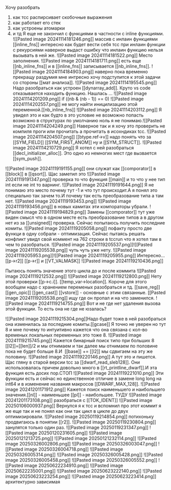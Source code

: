 Хочу разобрать 
1) как тсс распирсивает скобочные выражения
2) как работает его стек 
3) как устроены атомарки
4) и тд
Я еще не закончил с функциями в частности с inline функциями.
![[Pasted image 20241114181246.png]]
массив с инлаин функциями [[inline_fns]] интересно как будет вести себя тсс при инлаин функции с рекурсиями наверное выдаст ошибку что инлаин функцию нельзя вызывать в ней же.
![[Pasted image 20241114181522.png]]
Место заполнения.
![[Pasted image 20241114181711.png]]
есть еще [[nb_inline_fns]] и в [[inline_fns]] записывается [[nb_inline_fns]].
![[Pasted image 20241114184903.png]]
наверно пока временно прекращу раздумия мне интресно хочу подступится к этой задачи со стороны [[мат анализа]].
![[Pasted image 20241114195545.png]]
Надо разобраться как устроен [[dynarray_add]].
Круто vs code отказывается находить функцию. Нашлась ...
![[Pasted image 20241114201209.png]]
if ((nb & (nb - 1)) == 0) 
![[Pasted image 20241114202557.png]]
не могу найти иницилизацию этой переменной.[[nb_inline_fns]]
![[Pasted image 20241114203112.png]]
Я увидел это и как будто в это условие не возможно попасть
возможно в структурах по умолчанию ноль я не понимаю.![[Pasted image 20241114204249.png]]
Наверное так и я хочу это проверить не компиля проги или прочитать а прочитать в исохндиках tcc.
![[Pasted image 20241114204507.png]]
[[btype.ref->v]]
надо понять что за [[SYM_FIELD]] [[SYM_FIRST_ANOM]] ну и [[SYM_STRUCT]].
![[Pasted image 20241114210729.png]]
Я хотел с ней разобраться [[decl_initializer_alloc]].
Это одно из немногих мест где вызвается [[sym_push]].

![[Pasted image 20241119191155.png]]
они служат как [[comporator]] в [[block]] в [[qsort]].
Щас заметил это
![[Pasted image 20241119191347.png]]
проверка то что функция [[main]]  и то что у нее тип int если не int то варнинг.
![[Pasted image 20241119191644.png]]
Я не понимаю это место почему тут -1 и что тут происходит.А я понял это специально так зачем то.И почему так есть преобразование типа а там нет.
![[Pasted image 20241119193453.png]]
![[Pasted image 20241119193456.png]]
в новых камитах эти компораторы убрали.
![[Pasted image 20241119194829.png]]
Замены [[comporator]] тут уже виден смысл что в одном месте есть преобразование типов а в другом нет из за [[unsigned]] проверка.
Сейчас попытаюсь получить последние комиты.
![[Pasted image 20241119205058.png]]
пофакту просто две функци в одну собрали - оптимизация.
Сейчас пытаясь решать конфликт увидл свой коммент на 762 строки в tccrun что я хотел там в чем то разобраться.
![[Pasted image 20241119205537.png]]![[Pasted image 20241119205538.png]]
чуть чуть уже нету.
![[Pasted image 20241119205953.png]]![[Pasted image 20241119205955.png]]
Интересно...
[[p->r2]]    [[p->r]]   и [[VT_VALMASK]]
![[Pasted image 20241119210436.png]]


Пытаюсь понять значение этого цикла до и после коммита ![[Pasted image 20241119212532.png]]
![[Pasted image 20241119212800.png]]
Нету этой проверки [[p->c.i]]. [[temp_var->location]].
Короче для этого вообщем надо с хранением переменых разобраться и тд.
[[save_reg]] [[gen_opic]] [[gen_cast]] [[vstore]] - основные с этим связанные.
[[Pasted image 20241119205538.png]] ищу где он пропал и на что заменился.
![[Pasted image 20241119214755.png]]
Вот и не где нет удаления вызова этой функции. То есть она не где не юзалась?

![[Pasted image 20241119215304.png]]Надо будет тоже в ней разобраться она изменилась за последние комиты.[[gcase]] Я точно не уверен но тут 8 и мне почему то интуитивно кажется что она связана с кол-во временых локальных переменных это тоже 8.
![[Pasted image 20241119215745.png]]
Кажется бинарный поиск типо при больших 8 [[l2]]=[[len]]/2 и мы отнимаем и так далее мы отнимаем по половине пока не будет больше 8.И  [[base]] += [[l2]] мы сдвигаем на эту же половину.
![[Pasted image 20241119220146.png]]
А тут это и пишется. Щас гляну в старой версии tcc за [[dwarf_read_sleb128]].
Они использовалась причем довольно много в [[rt_printline_dwarf]].И эта функция есть досих пор.СТОП
![[Pasted image 20241119221010.png]]
Эти функции есть и сейчас но единственное отличие в замене long long на int64 и в изменение названия макросов [[DWARF_MAX_128]].
![[Pasted image 20241201171912.png]]
Кажется поиск наименьшего и наибольшего значения.[[nl]] - наименьшее [[pl]] - наибольшее.
ТУДУ
![[Pasted image 20241201173108.png]]
разобраться c [[TOK_IDENT]]
![[Pasted image 20250106000937.png]]
Вернулся я к тсс и вспомнил про этот коммит я же еще так и не понял как они так цикл в цикле до двух оптимизировали.
![[Pasted image 20250119214854.png]]
потихоньку продвигаюсь в понятии [[r2]].
![[Pasted image 20250119230804.png]]
занулятся только один раз.
![[Pasted image 20250119231347.png]]
![[Pasted image 20250120231605.png]]
![[Pasted image 20250121213725.png]]
![[Pasted image 20250121232114.png]]
![[Pasted image 20250326002806.png]]
![[Pasted image 20250326003047.png]]
![[Pasted image 20250326004718.png]]
![[Pasted image 20250326005314.png]]
![[Pasted image 20250326005428.png]]
![[Pasted image 20250326005458.png]]
![[Pasted image 20250326005552.png]]
![[Pasted image 20250622234910.png]]
![[Pasted image 20250622235001.png]]
![[Pasted image 20250623222140.png]]
![[Pasted image 20250623223254.png]]
![[Pasted image 20250623223414.png]]
архитектурно зависимая
